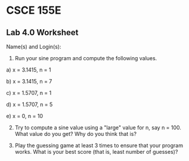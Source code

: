 
# CSCE 155E 
## Lab 4.0 Worksheet

Name(s) and Login(s):



1. Run your sine program and compute the following values.

  a) x = 3.1415, n = 1
  
  
  b) x = 3.1415, n = 7


  c) x = 1.5707, n = 1
  
  
  d) x = 1.5707, n = 5
  
  
  e) x = 0, n = 10

2. Try to compute a sine value using a "large" value for 
n, say n = 100.  What value do you get?  Why do you think that is?



3. Play the guessing game at least 3 times to ensure that your 
program works.  What is your best score (that is, least number 
of guesses)?


